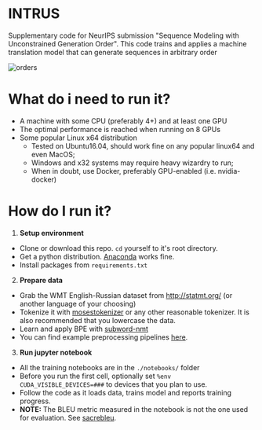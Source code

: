 # INTRUS
Supplementary code for NeurIPS submission "Sequence Modeling with Unconstrained Generation Order". This code trains and applies a machine translation model that can generate sequences in arbitrary order

![orders](https://i.imgur.com/Bvxeqv2.png)

# What do i need to run it?
* A machine with some CPU (preferably 4+) and at least one GPU
* The optimal performance is reached when running on 8 GPUs
* Some popular Linux x64 distribution
  * Tested on Ubuntu16.04, should work fine on any popular linux64 and even MacOS;
  * Windows and x32 systems may require heavy wizardry to run;
  * When in doubt, use Docker, preferably GPU-enabled (i.e. nvidia-docker)

# How do I run it?
1. __Setup environment__
 * Clone or download this repo. `cd` yourself to it's root directory.
 * Get a python distribution. [Anaconda](https://www.anaconda.com/) works fine.
 * Install packages from `requirements.txt`
 
2. __Prepare data__
 * Grab the WMT English-Russian dataset from http://statmt.org/ (or another language of your choosing)
 * Tokenize it with [mosestokenizer](https://github.com/moses-smt/mosesdecoder/blob/master/scripts/tokenizer/tokenizer.perl)  or any other reasonable tokenizer. It is also recommended that you lowercase the data.
 * Learn and apply BPE with [subword-nmt](https://github.com/rsennrich/subword-nmt)
 * You can find example preprocessing pipelines [here](https://github.com/pytorch/fairseq/tree/c778a31e2b6ae4d089d9a213ba023140438725b2/examples/translation).
 
3. __Run jupyter notebook__
 * All the training notebooks are in the `./notebooks/` folder
 * Before you run the first cell, optionally set `%env CUDA_VISIBLE_DEVICES=###` to devices that you plan to use.
 * Follow the code as it loads data, trains model and reports training progress.
 * __NOTE:__ The BLEU metric measured in the notebook is not the one used for evaluation. See [sacrebleu](https://pypi.org/project/sacrebleu/).
